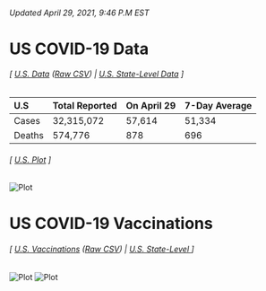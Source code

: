 ###### Updated April 29, 2021, 9:46 P.M EST
# US COVID-19 Data 
###### [ [U.S. Data](us.csv) ([Raw CSV](https://raw.githubusercontent.com/drebrb/covid-19-data/master/us.csv)) | [U.S. State-Level Data](states) ]
| U.S    | Total Reported   | On April 29   | 7-Day Average   |
|:-------|:-----------------|:--------------|:----------------|
| Cases  | 32,315,072       | 57,614        | 51,334          |
| Deaths | 574,776          | 878           | 696             |
###### [ [U.S. Plot](us.png) ]
![Plot](https://github.com/drebrb/covid-19-data/blob/master/us.png)
# US COVID-19 Vaccinations
###### [ [U.S. Vaccinations](vaccinations/us.csv) ([Raw CSV](https://raw.githubusercontent.com/drebrb/covid-19-data/master/vaccinations/us.csv)) | [U.S. State-Level ](vaccinations/states) ]
![Plot](https://github.com/drebrb/covid-19-data/blob/master/vaccinations/us.png)
![Plot](https://github.com/drebrb/covid-19-data/blob/master/vaccinations/vaccines.png)